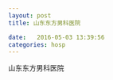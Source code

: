 ```yaml
--- 
layout: post 
title: 山东东方男科医院

date:   2016-05-03 13:39:56 
categories: hosp 
--- 
```

   
山东东方男科医院
